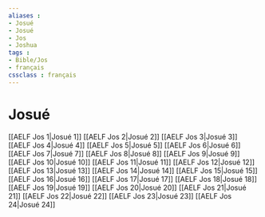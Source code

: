 ```yaml
---
aliases : 
- Josué
- Josué
- Jos
- Joshua
tags : 
- Bible/Jos
- français
cssclass : français
---
```


# Josué

[[AELF Jos 1|Josué 1]]
[[AELF Jos 2|Josué 2]]
[[AELF Jos 3|Josué 3]]
[[AELF Jos 4|Josué 4]]
[[AELF Jos 5|Josué 5]]
[[AELF Jos 6|Josué 6]]
[[AELF Jos 7|Josué 7]]
[[AELF Jos 8|Josué 8]]
[[AELF Jos 9|Josué 9]]
[[AELF Jos 10|Josué 10]]
[[AELF Jos 11|Josué 11]]
[[AELF Jos 12|Josué 12]]
[[AELF Jos 13|Josué 13]]
[[AELF Jos 14|Josué 14]]
[[AELF Jos 15|Josué 15]]
[[AELF Jos 16|Josué 16]]
[[AELF Jos 17|Josué 17]]
[[AELF Jos 18|Josué 18]]
[[AELF Jos 19|Josué 19]]
[[AELF Jos 20|Josué 20]]
[[AELF Jos 21|Josué 21]]
[[AELF Jos 22|Josué 22]]
[[AELF Jos 23|Josué 23]]
[[AELF Jos 24|Josué 24]]
